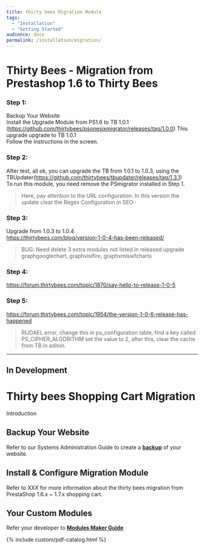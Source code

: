 ```yaml
---
title: thirty bees Migration Module
tags:
  - "Installation"
  - "Getting Started"
audience: docs
permalink: /installation/migration/
---
```


# Thirty Bees - Migration from Prestashop 1.6 to Thirty Bees
### Step 1:
Backup Your Website  
Install the Upgrade Module from PS1.6 to TB 1.0.1 (https://github.com/thirtybees/psonesixmigrator/releases/tag/1.0.0)
This upgrade upgrade to TB 1.0.1  
Follow the instructions in the screen.

### Step 2:
After test, all ok, you can upgrade the TB from 1.0.1 to 1.0.3, using the TBUpdater(https://github.com/thirtybees/tbupdater/releases/tag/1.3.1)  
To run this module, you need remove the PSmigrator installed in Step 1.  
> Here, pay attention to the URL configuration. In this version the update clear the Regex Configuration in SEO

### Step 3:
Upgrade from 1.0.3 to 1.0.4  
https://thirtybees.com/blog/version-1-0-4-has-been-released/
> BUG: Need delete 3 extra modules not listed in released upgrade  
> graphgooglechart, graphvisifire, graphxmlswfcharts

### Step 4:
https://forum.thirtybees.com/topic/1870/say-hello-to-release-1-0-5

### Step 5:
https://forum.thirtybees.com/topic/1954/the-version-1-0-6-release-has-happened
> RIJDAEL error, change this in ps_configuration table, find a key called PS_CIPHER_ALGORITHM set the value to 2, after this, clear the cache from TB in admin.



-------------------------

## In Development

# Thirty bees Shopping Cart Migration
Introduction
## Backup Your Website  
Refer to our Systems Administration Guide to create a [**backup**](#)  of your website.  
## Install & Configure Migration Module  
Refer to XXX for more information about the thirty bees migration from PrestaShop 1.6.x ~ 1.7.x shopping cart.  

## Your Custom Modules
Refer your developer to [**Modules Maker Guide**](#)

{% include custom/pdf-catalog.html %}
